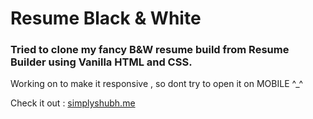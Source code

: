 # Resume Black & White

### Tried to clone my fancy B&W resume build from Resume Builder using Vanilla HTML and CSS.
Working on to make it responsive , so dont try to open it on MOBILE ^_^ 

Check it out : [simplyshubh.me](https://simplyshubh.me)

